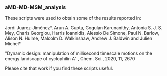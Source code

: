 ### aMD-MD-MSM_analysis
These scripts were used to obtain some of the results reported in:

Jordi Juárez-Jiménez*, Arun A. Gupta, Gogulan Karunanithy, Antonia S. J. S. Mey, 
Charis Georgiou, Harris Ioannidis, Alessio De Simone, Paul N. Barlow, Alison N. Hulme,
Malcolm D. Walkinshaw, Andrew J. Baldwin and  Julien Michel*

"Dynamic design: manipulation of millisecond timescale motions on the energy landscape 
of cyclophilin A" , Chem. Sci., 2020, 11, 2670

Please cite that work if you find these scripts useful.
